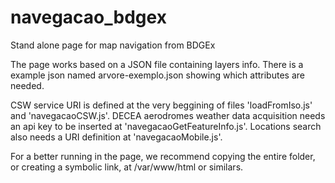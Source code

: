 # navegacao_bdgex
Stand alone page for map navigation from BDGEx

The page works based on a JSON file containing layers info.
There is a example json named arvore-exemplo.json showing which
attributes are needed.

CSW service URI is defined at the very beggining of files 'loadFromIso.js' and 'navegacaoCSW.js'.
DECEA aerodromes weather data acquisition needs an api key to be inserted at 'navegacaoGetFeatureInfo.js'.
Locations search also needs a URI definition at 'navegacaoMobile.js'.

For a better running in the page, we recommend copying the entire folder, or creating a symbolic link,
at /var/www/html or similars.

